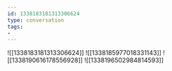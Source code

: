 ```yaml
---
id: 1338183181313306624
type: conversation
tags:
- 
---
```

![[1338183181313306624]]
![[1338185977018331143]]
![[1338190616178556928]]
![[1338196502984814593]]

